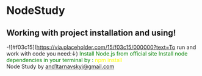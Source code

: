 ﻿# NodeStudy
## Working with project installation and using!
-![#f03c15](https://via.placeholder.com/15/f03c15/000000?text=To run and work with code you need:↓) 
<span style="color: green"> Install Node.js from official site </span>
<span style="color: green"> Install node dependencies  in your terminal by : <span style="color: yellow"> npm install</span> </span>
<br>
Node Study by <and1tarnavskyi@gmail.com>
